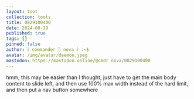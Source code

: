 ```yaml
---
layout: toot
collection: toots
title: 0829100400
date: 2024-08-29
published: true
tags: []
pinned: false
author: ⸸ commander ░ nova ⸸ :~$
avatar: /img/avatar/daemon.jpeg
mastodon: https://mastodon.online/@cmdr_nova/0829100400
---
```


hmm, this may be easier than I thought, just have to get the main body content to slide left, and then use 100% max width instead of the hard limit, and then put a nav button somewhere
